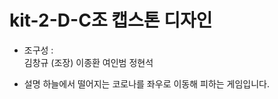 # kit-2-D-C조 캡스톤 디자인
- 조구성 :  
  김창규 (조장)
  이종환
  여인범
  정현석

- 설명
  하늘에서 떨어지는 코로나를 좌우로 이동해 피하는 게임입니다.
